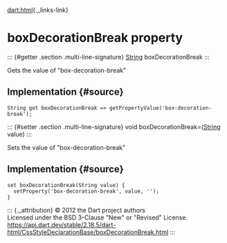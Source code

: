 [dart:html](../../dart-html/dart-html-library){._links-link}

boxDecorationBreak property
===========================

::: {#getter .section .multi-line-signature}
[String](../../dart-core/string-class) boxDecorationBreak
:::

Gets the value of \"box-decoration-break\"

Implementation {#source}
--------------

``` {.language-dart data-language="dart"}
String get boxDecorationBreak => getPropertyValue('box-decoration-break');
```

::: {#setter .section .multi-line-signature}
void boxDecorationBreak=([String](../../dart-core/string-class) value)
:::

Sets the value of \"box-decoration-break\"

Implementation {#source}
--------------

``` {.language-dart data-language="dart"}
set boxDecorationBreak(String value) {
  setProperty('box-decoration-break', value, '');
}
```

::: {._attribution}
© 2012 the Dart project authors\
Licensed under the BSD 3-Clause \"New\" or \"Revised\" License.\
<https://api.dart.dev/stable/2.18.5/dart-html/CssStyleDeclarationBase/boxDecorationBreak.html>
:::
